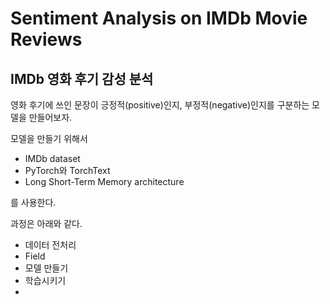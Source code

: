 # Sentiment Analysis on IMDb Movie Reviews 
## IMDb 영화 후기 감성 분석

영화 후기에 쓰인 문장이 긍정적(positive)인지, 부정적(negative)인지를 구분하는 모델을 만들어보자.

모델을 만들기 위해서
- IMDb dataset
- PyTorch와 TorchText
- Long Short-Term Memory architecture 

를 사용한다.

과정은 아래와 같다.
- 데이터 전처리
 - Field
- 모델 만들기
- 학습시키기
- 
